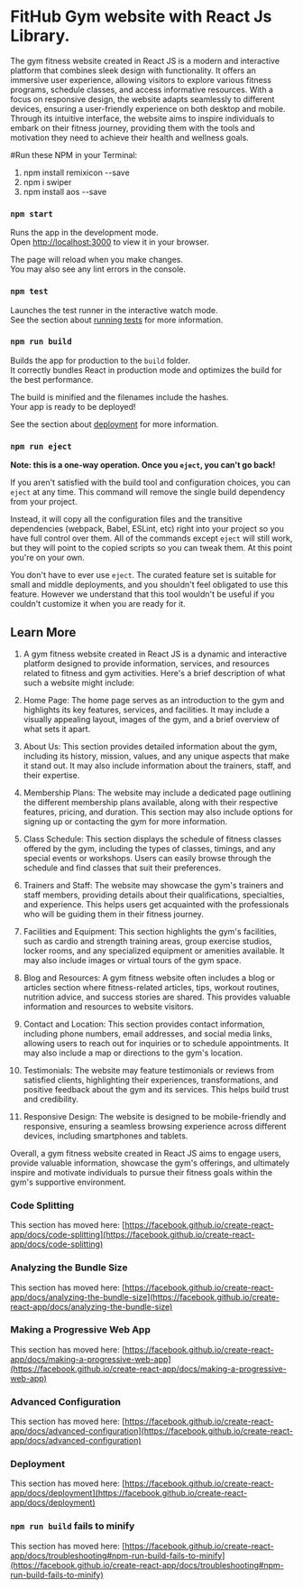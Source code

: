 # FitHub Gym website with React Js Library.

The gym fitness website created in React JS is a modern and interactive platform that combines sleek design with functionality. It offers an immersive user experience, allowing visitors to explore various fitness programs, schedule classes, and access informative resources. With a focus on responsive design, the website adapts seamlessly to different devices, ensuring a user-friendly experience on both desktop and mobile. Through its intuitive interface, the website aims to inspire individuals to embark on their fitness journey, providing them with the tools and motivation they need to achieve their health and wellness goals.

#Run these NPM in your Terminal:
1) npm install remixicon --save
2) npm i swiper
3) npm install aos --save



### `npm start`

Runs the app in the development mode.\
Open [http://localhost:3000](http://localhost:3000) to view it in your browser.

The page will reload when you make changes.\
You may also see any lint errors in the console.

### `npm test`

Launches the test runner in the interactive watch mode.\
See the section about [running tests](https://facebook.github.io/create-react-app/docs/running-tests) for more information.

### `npm run build`

Builds the app for production to the `build` folder.\
It correctly bundles React in production mode and optimizes the build for the best performance.

The build is minified and the filenames include the hashes.\
Your app is ready to be deployed!

See the section about [deployment](https://facebook.github.io/create-react-app/docs/deployment) for more information.

### `npm run eject`

**Note: this is a one-way operation. Once you `eject`, you can't go back!**

If you aren't satisfied with the build tool and configuration choices, you can `eject` at any time. This command will remove the single build dependency from your project.

Instead, it will copy all the configuration files and the transitive dependencies (webpack, Babel, ESLint, etc) right into your project so you have full control over them. All of the commands except `eject` will still work, but they will point to the copied scripts so you can tweak them. At this point you're on your own.

You don't have to ever use `eject`. The curated feature set is suitable for small and middle deployments, and you shouldn't feel obligated to use this feature. However we understand that this tool wouldn't be useful if you couldn't customize it when you are ready for it.

## Learn More

1. A gym fitness website created in React JS is a dynamic and interactive platform designed to provide information, services, and resources related to fitness and gym activities. Here's a brief description of what such a website might include:

2. Home Page: The home page serves as an introduction to the gym and highlights its key features, services, and facilities. It may include a visually appealing layout, images of the gym, and a brief overview of what sets it apart.

3. About Us: This section provides detailed information about the gym, including its history, mission, values, and any unique aspects that make it stand out. It may also include information about the trainers, staff, and their expertise.

4. Membership Plans: The website may include a dedicated page outlining the different membership plans available, along with their respective features, pricing, and duration. This section may also include options for signing up or contacting the gym for more information.

5. Class Schedule: This section displays the schedule of fitness classes offered by the gym, including the types of classes, timings, and any special events or workshops. Users can easily browse through the schedule and find classes that suit their preferences.

6. Trainers and Staff: The website may showcase the gym's trainers and staff members, providing details about their qualifications, specialties, and experience. This helps users get acquainted with the professionals who will be guiding them in their fitness journey.

7. Facilities and Equipment: This section highlights the gym's facilities, such as cardio and strength training areas, group exercise studios, locker rooms, and any specialized equipment or amenities available. It may also include images or virtual tours of the gym space.

8. Blog and Resources: A gym fitness website often includes a blog or articles section where fitness-related articles, tips, workout routines, nutrition advice, and success stories are shared. This provides valuable information and resources to website visitors.

9. Contact and Location: This section provides contact information, including phone numbers, email addresses, and social media links, allowing users to reach out for inquiries or to schedule appointments. It may also include a map or directions to the gym's location.

10. Testimonials: The website may feature testimonials or reviews from satisfied clients, highlighting their experiences, transformations, and positive feedback about the gym and its services. This helps build trust and credibility.

11. Responsive Design: The website is designed to be mobile-friendly and responsive, ensuring a seamless browsing experience across different devices, including smartphones and tablets.

Overall, a gym fitness website created in React JS aims to engage users, provide valuable information, showcase the gym's offerings, and ultimately inspire and motivate individuals to pursue their fitness goals within the gym's supportive environment.






### Code Splitting

This section has moved here: [https://facebook.github.io/create-react-app/docs/code-splitting](https://facebook.github.io/create-react-app/docs/code-splitting)

### Analyzing the Bundle Size

This section has moved here: [https://facebook.github.io/create-react-app/docs/analyzing-the-bundle-size](https://facebook.github.io/create-react-app/docs/analyzing-the-bundle-size)

### Making a Progressive Web App

This section has moved here: [https://facebook.github.io/create-react-app/docs/making-a-progressive-web-app](https://facebook.github.io/create-react-app/docs/making-a-progressive-web-app)

### Advanced Configuration

This section has moved here: [https://facebook.github.io/create-react-app/docs/advanced-configuration](https://facebook.github.io/create-react-app/docs/advanced-configuration)

### Deployment

This section has moved here: [https://facebook.github.io/create-react-app/docs/deployment](https://facebook.github.io/create-react-app/docs/deployment)

### `npm run build` fails to minify

This section has moved here: [https://facebook.github.io/create-react-app/docs/troubleshooting#npm-run-build-fails-to-minify](https://facebook.github.io/create-react-app/docs/troubleshooting#npm-run-build-fails-to-minify)
